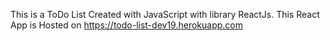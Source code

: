 This is a ToDo List Created with JavaScript with library ReactJs.
This React App is Hosted on https://todo-list-dev19.herokuapp.com